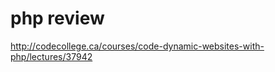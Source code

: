 # php review


http://codecollege.ca/courses/code-dynamic-websites-with-php/lectures/37942  












